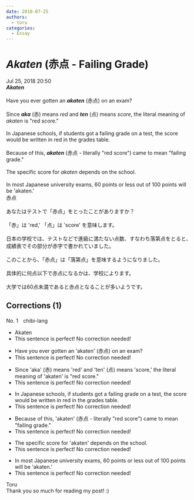 ```yaml
---
date: 2018-07-25
authors:
  - toru
categories:
  - Essay
---
```


<h1 id="subject_show"><strong><em>Akaten</strong></em> (赤点 - Failing Grade)</h1>
<div class="date">Jul 25, 2018 20:50</div>
<div id="post"><div id="body_show_ori">
<strong><em>Akaten</strong></em><br/><br/>Have you ever gotten an <strong><em>akaten</em></strong> (赤点) on an exam?<br/><br/>Since <strong><em>aka</em></strong> (赤) means <em>red</em> and <strong><em>ten</em></strong> (点) means <em>score,</em> the literal meaning of <em>akaten</em> is "red score."<br/><br/>In Japanese schools, if students got a failing grade on a test, the score would be written in red in the grades table.<br/><br/>Because of this, <strong><em>akaten</em></strong> (赤点 - literally "red score") came to mean "failing grade."<br/><br/>The specific score for <em>akaten</em> depends on the school.<br/><br/>In most Japanese university exams, 60 points or less out of 100 points will be 'akaten.'
</div></div>

<!-- more -->

<div id="post_ja"><div id="body_show_mo">
赤点<br/><br/>あなたはテストで「赤点」をとったことがありますか？<br/><br/>「赤」は 'red,' 「点」は 'score' を意味します。<br/><br/>日本の学校では、テストなどで進級に満たない点数、すなわち落第点をとると、成績表でその部分が赤字で書かれていました。<br/><br/>このことから、「赤点」は「落第点」を意味するようになりました。<br/><br/>具体的に何点以下で赤点になるかは、学校によります。<br/><br/>大学では60点未満であると赤点となることが多いようです。
</div></div>

## Corrections (1)
<div id="block"><div class="first_name"> No. 1　<span class="just_name">chibi-lang</span></div><div id="block2">
<ul class="correction_field">
<li class="incorrect">Akaten</li>
<li class="corrected perfect">This sentence is perfect! No correction needed!</li>
</ul>
<ul class="correction_field">
<li class="incorrect">Have you ever gotten an 'akaten' (赤点) on an exam?</li>
<li class="corrected perfect">This sentence is perfect! No correction needed!</li>
</ul>
<ul class="correction_field">
<li class="incorrect">Since 'aka' (赤) means 'red' and 'ten' (点) means 'score,' the literal meaning of 'akaten' is "red score."</li>
<li class="corrected perfect">This sentence is perfect! No correction needed!</li>
</ul>
<ul class="correction_field">
<li class="incorrect">In Japanese schools, if students got a failing grade on a test, the score would be written in red in the grades table.</li>
<li class="corrected perfect">This sentence is perfect! No correction needed!</li>
</ul>
<ul class="correction_field">
<li class="incorrect">Because of this, 'akaten' (赤点 - literally "red score") came to mean "failing grade."</li>
<li class="corrected perfect">This sentence is perfect! No correction needed!</li>
</ul>
<ul class="correction_field">
<li class="incorrect">The specific score for 'akaten' depends on the school.</li>
<li class="corrected perfect">This sentence is perfect! No correction needed!</li>
</ul>
<ul class="correction_field">
<li class="incorrect">In most Japanese university exams, 60 points or less out of 100 points will be 'akaten.'</li>
<li class="corrected perfect">This sentence is perfect! No correction needed!</li>
</ul>
</div><div class="name"><span class="just_name">Toru</span><br>
Thank you so much for reading my post! :)
</div>
</div>
